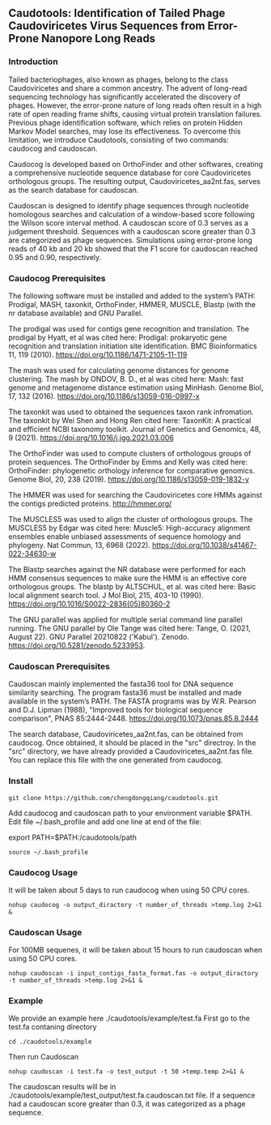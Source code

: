 ## **Caudotools: Identification of Tailed Phage Caudoviricetes Virus Sequences from Error-Prone Nanopore Long Reads**

### **Introduction**
Tailed bacteriophages, also known as phages, belong to the class Caudoviricetes and share a common ancestry. The advent of long-read sequencing technology has significantly accelerated the discovery of phages. However, the error-prone nature of long reads often result in a high rate of open reading frame shifts, causing virtual protein translation failures. Previous phage identification software, which relies on protein Hidden Markov Model searches, may lose its effectiveness. To overcome this limitation, we introduce Caudotools, consisting of two commands: caudocog and caudoscan.

Caudocog is developed based on OrthoFinder and other softwares, creating a comprehensive nucleotide sequence database for core Caudoviricetes orthologous groups. The resulting output, Caudoviricetes_aa2nt.fas, serves as the search database for caudoscan.

Caudoscan is designed to identify phage sequences through nucleotide homologous searches and calculation of a window-based score following the Wilson score interval method. A caudoscan score of 0.3 serves as a judgement threshold. Sequences with a caudoscan score greater than 0.3 are categorized as phage sequences. Simulations using error-prone long reads of 40 kb and 20 kb showed that the F1 score for caudoscan reached 0.95 and 0.90, respectively.

### **Caudocog Prerequisites**
The following software must be installed and added to the system’s PATH: Prodigal, MASH, taxonkit, OrthoFinder, HMMER, MUSCLE, Blastp (with the nr database available) and GNU Parallel. 

The prodigal was used for contigs gene recognition and translation. The prodigal by Hyatt, et al was cited here: Prodigal: prokaryotic gene recognition and translation initiation site identification. BMC Bioinformatics 11, 119 (2010). https://doi.org/10.1186/1471-2105-11-119

The mash was used for calculating genome distances for genome clustering. The mash by ONDOV, B. D., et al was cited here: Mash: fast genome and metagenome distance estimation using MinHash. Genome Biol, 17, 132 (2016). https://doi.org/10.1186/s13059-016-0997-x

The taxonkit was used to obtained the sequences taxon rank infromation. The taxonkit by Wei Shen and Hong Ren cited here: TaxonKit: A practical and efficient NCBI taxonomy toolkit. Journal of Genetics and Genomics, 48, 9 (2021). https://doi.org/10.1016/j.jgg.2021.03.006

The OrthoFinder was used to compute clusters of orthologous groups of protein sequences. The OrthoFinder by Emms and Kelly was cited here: OrthoFinder: phylogenetic orthology inference for comparative genomics. Genome Biol, 20, 238 (2019). https://doi.org/10.1186/s13059-019-1832-y

The HMMER was used for searching the Caudoviricetes core HMMs against the contigs predicted proteins. http://hmmer.org/

The MUSCLES5 was used to align the cluster of orthologous groups. The MUSCLES5 by Edgar was cited here:  Muscle5: High-accuracy alignment ensembles enable unbiased assessments of sequence homology and phylogeny. Nat Commun, 13, 6968 (2022). https://doi.org/10.1038/s41467-022-34630-w

The Blastp searches against the NR database were performed for each HMM consensus sequences to make sure the HMM is an effective core orthologous groups. The blastp by ALTSCHUL, et al. was cited here: Basic local alignment search tool. J Mol Biol, 215, 403-10 (1990). https://doi.org/10.1016/S0022-2836(05)80360-2

The GNU parallel was applied for multiple serial command line parallel running. The GNU parallel by Ole Tange was cited here: Tange, O. (2021, August 22). GNU Parallel 20210822 ('Kabul'). Zenodo. https://doi.org/10.5281/zenodo.5233953.

### **Caudoscan Prerequisites**
Caudoscan mainly implemented the fasta36 tool for DNA sequence similarity searching. The program fasta36 must be installed and made available in the system’s PATH. The FASTA programs was by W.R. Pearson and D.J. Lipman (1988), "Improved tools for biological sequence comparison", PNAS 85:2444-2448. https://doi.org/10.1073/pnas.85.8.2444

The search database, Caudoviricetes_aa2nt.fas, can be obtained from caudocog. Once obtained, it should be placed in the "src" directroy. In the "src" directory, we have already provided a Caudoviricetes_aa2nt.fas file. You can replace this file with the one generated from caudocog.

### **Install**
```
git clone https://github.com/chengdongqiang/caudotools.git
```
Add caudocog and caudoscan path to your environment variable $PATH. Edit file ~/.bash_profile and add one line at end of the file:

export PATH=$PATH:/caudotools/path
```
source ~/.bash_profile
```
### **Caudocog Usage**
It will be taken about 5 days to run caudocog when using 50 CPU cores.
```
nohup caudocog -o output_diractory -t number_of_threads >temp.log 2>&1 &
```


### **Caudoscan Usage**
For 100MB sequenes, it will be taken about 15 hours to run caudoscan when using 50 CPU cores.
```
nohup caudoscan -i input_contigs_fasta_format.fas -o output_diractory -t number_of_threads >temp.log 2>&1 &
```

### **Example**
We provide an example here ./caudotools/example/test.fa
First go to the test.fa contaning directory
```
cd ./caudotools/example
```
Then run Caudoscan
```
nohup caudoscan -i test.fa -o test_output -t 50 >temp.temp 2>&1 &
```
The caudoscan results will be in ./caudotools/example/test_output/test.fa.caudoscan.txt file.
If a sequence had a caudoscan score greater than 0.3, it was categorized as a phage sequence.

